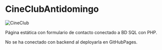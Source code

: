 # CineClubAntidomingo

![CineClub](https://user-images.githubusercontent.com/99559915/166519777-a20f5df8-941c-4fe5-96ce-7a8c9d144948.png)

Página estática con formulario de contacto conectado a BD SQL con PHP.

No se ha conectado con backend al deployarla en GitHubPages.
